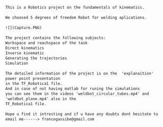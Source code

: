      
    This is a Robotics project on the fundamentals of kinematics. 

    We choosed 5 degrees of freedom Robot for welding aplications.
    
    ![](Capture.PNG)

    The project contains the following subjects:
    Workspace and reachspace of the task
    Direct kinematics
    Inverse kinematic
    Generating the trajectories
    Simulation
    
    The detailed information of the project is on the  'explanaition'  power point presentation
    in the TF_Robotica1 file.
    And in case of not having matlab for runing the simulations 
    you can see them in the videos 'weldbot_circular_tubes.mp4' and  'weldbot_plane.mp4' also in the 
    TF_Robotica1 file.
    
    Hope u find it intresting and if u have any doubts dont hesitate to email me------> francogassibe@gmail.com
